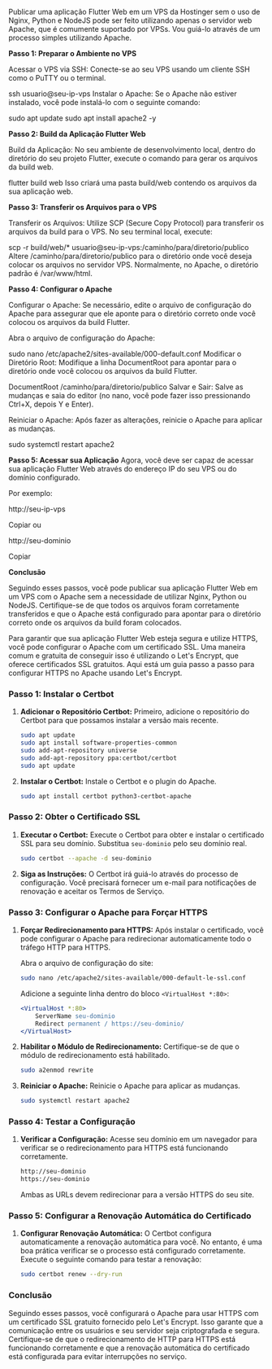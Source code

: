 Publicar uma aplicação Flutter Web em um VPS da Hostinger sem o uso de Nginx, Python e NodeJS pode ser feito utilizando apenas o servidor web Apache, que é comumente suportado por VPSs. Vou guiá-lo através de um processo simples utilizando Apache.

**Passo 1: Preparar o Ambiente no VPS**

Acessar o VPS via SSH:
Conecte-se ao seu VPS usando um cliente SSH como o PuTTY ou o terminal.

ssh usuario@seu-ip-vps
Instalar o Apache:
Se o Apache não estiver instalado, você pode instalá-lo com o seguinte comando:

sudo apt update
sudo apt install apache2 -y

**Passo 2: Build da Aplicação Flutter Web**

Build da Aplicação:
No seu ambiente de desenvolvimento local, dentro do diretório do seu projeto Flutter, execute o comando para gerar os arquivos da build web.

flutter build web
Isso criará uma pasta build/web contendo os arquivos da sua aplicação web.

**Passo 3: Transferir os Arquivos para o VPS**

Transferir os Arquivos:
Utilize SCP (Secure Copy Protocol) para transferir os arquivos da build para o VPS. No seu terminal local, execute:

scp -r build/web/* usuario@seu-ip-vps:/caminho/para/diretorio/publico
Altere /caminho/para/diretorio/publico para o diretório onde você deseja colocar os arquivos no servidor VPS. Normalmente, no Apache, o diretório padrão é /var/www/html.

**Passo 4: Configurar o Apache**

Configurar o Apache:
Se necessário, edite o arquivo de configuração do Apache para assegurar que ele aponte para o diretório correto onde você colocou os arquivos da build Flutter.

Abra o arquivo de configuração do Apache:

sudo nano /etc/apache2/sites-available/000-default.conf
Modificar o Diretório Root:
Modifique a linha DocumentRoot para apontar para o diretório onde você colocou os arquivos da build Flutter.

DocumentRoot /caminho/para/diretorio/publico
Salvar e Sair:
Salve as mudanças e saia do editor (no nano, você pode fazer isso pressionando Ctrl+X, depois Y e Enter).

Reiniciar o Apache:
Após fazer as alterações, reinicie o Apache para aplicar as mudanças.

sudo systemctl restart apache2

**Passo 5: Acessar sua Aplicação**
Agora, você deve ser capaz de acessar sua aplicação Flutter Web através do endereço IP do seu VPS ou do domínio configurado.

Por exemplo:

http://seu-ip-vps

Copiar
ou

http://seu-dominio

Copiar

**Conclusão**

Seguindo esses passos, você pode publicar sua aplicação Flutter Web em um VPS com o Apache sem a necessidade de utilizar Nginx, Python ou NodeJS. Certifique-se de que todos os arquivos foram corretamente transferidos e que o Apache está configurado para apontar para o diretório correto onde os arquivos da build foram colocados.

Para garantir que sua aplicação Flutter Web esteja segura e utilize HTTPS, você pode configurar o Apache com um certificado SSL. Uma maneira comum e gratuita de conseguir isso é utilizando o Let's Encrypt, que oferece certificados SSL gratuitos. Aqui está um guia passo a passo para configurar HTTPS no Apache usando Let's Encrypt.

### Passo 1: Instalar o Certbot

1. **Adicionar o Repositório Certbot:**
   Primeiro, adicione o repositório do Certbot para que possamos instalar a versão mais recente.

   ```sh
   sudo apt update
   sudo apt install software-properties-common
   sudo add-apt-repository universe
   sudo add-apt-repository ppa:certbot/certbot
   sudo apt update
   ```

2. **Instalar o Certbot:**
   Instale o Certbot e o plugin do Apache.

   ```sh
   sudo apt install certbot python3-certbot-apache
   ```

### Passo 2: Obter o Certificado SSL

1. **Executar o Certbot:**
   Execute o Certbot para obter e instalar o certificado SSL para seu domínio. Substitua `seu-dominio` pelo seu domínio real.

   ```sh
   sudo certbot --apache -d seu-dominio
   ```

2. **Siga as Instruções:**
   O Certbot irá guiá-lo através do processo de configuração. Você precisará fornecer um e-mail para notificações de renovação e aceitar os Termos de Serviço.

### Passo 3: Configurar o Apache para Forçar HTTPS

1. **Forçar Redirecionamento para HTTPS:**
   Após instalar o certificado, você pode configurar o Apache para redirecionar automaticamente todo o tráfego HTTP para HTTPS.

   Abra o arquivo de configuração do site:

   ```sh
   sudo nano /etc/apache2/sites-available/000-default-le-ssl.conf
   ```

   Adicione a seguinte linha dentro do bloco `<VirtualHost *:80>`:

   ```apache
   <VirtualHost *:80>
       ServerName seu-dominio
       Redirect permanent / https://seu-dominio/
   </VirtualHost>
   ```

2. **Habilitar o Módulo de Redirecionamento:**
   Certifique-se de que o módulo de redirecionamento está habilitado.

   ```sh
   sudo a2enmod rewrite
   ```

3. **Reiniciar o Apache:**
   Reinicie o Apache para aplicar as mudanças.

   ```sh
   sudo systemctl restart apache2
   ```

### Passo 4: Testar a Configuração

1. **Verificar a Configuração:**
   Acesse seu domínio em um navegador para verificar se o redirecionamento para HTTPS está funcionando corretamente.

   ```sh
   http://seu-dominio
   https://seu-dominio
   ```

   Ambas as URLs devem redirecionar para a versão HTTPS do seu site.

### Passo 5: Configurar a Renovação Automática do Certificado

1. **Configurar Renovação Automática:**
   O Certbot configura automaticamente a renovação automática para você. No entanto, é uma boa prática verificar se o processo está configurado corretamente. Execute o seguinte comando para testar a renovação:

   ```sh
   sudo certbot renew --dry-run
   ```

### Conclusão

Seguindo esses passos, você configurará o Apache para usar HTTPS com um certificado SSL gratuito fornecido pelo Let's Encrypt. Isso garante que a comunicação entre os usuários e seu servidor seja criptografada e segura. Certifique-se de que o redirecionamento de HTTP para HTTPS está funcionando corretamente e que a renovação automática do certificado está configurada para evitar interrupções no serviço.
